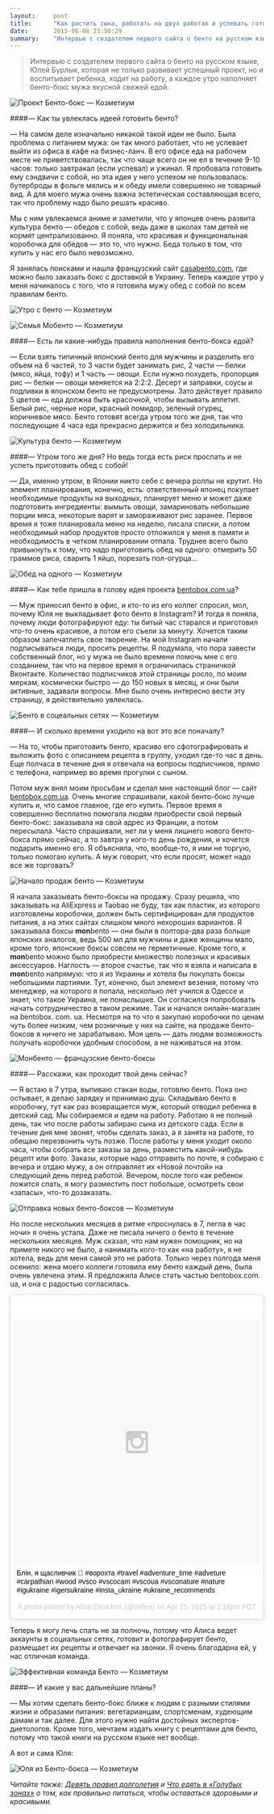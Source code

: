 ```yaml
---
layout:     post
title:      "Как растить сына, работать на двух работах и успевать готовить мужу бенто по утрам"
date:       2015-06-08 23:50:29
summary:    "Интервью с создателем первого сайта о бенто на русском языке, Юлей Бурлык, которая не только развивает успешный проект, но и воспитывает ребенка, ходит на работу, а каждое утро наполняет бенто-бокс мужа вкусной свежей едой."
---
```


> Интервью с создателем первого сайта о бенто на русском языке, Юлей Бурлык, которая не только развивает успешный проект, но и воспитывает ребенка, ходит на работу, а каждое утро наполняет бенто-бокс мужа вкусной свежей едой.

![Проект Бенто-бокс — Козметиум](https://dl.dropboxusercontent.com/u/4402725/kozmetium/2015-06-08/DSCF1726.jpg)

####— Как ты увлеклась идеей готовить бенто?

— На самом деле изначально никакой такой идеи не было. Была проблема с питанием мужа: он так много работает, что не успевает выйти из офиса в кафе на бизнес-ланч. В его офисе еда на рабочем месте не приветствовалась, так что чаще всего он не ел в течение 9-10 часов: только завтракал (если успевал) и ужинал. Я пробовала готовить ему сэндвичи с собой, но эта идея у него успехом не пользовалась: бутерброды в фольге мялись и к обеду имели совершенно не товарный вид. А для моего мужа очень важна эстетическая составляющая всего, так что проблему надо было решать красиво.

Мы с ним увлекаемся аниме и заметили, что у японцев очень развита культура бенто — обедов с собой, ведь даже в школах там детей не кормят централизованно. Я поняла, что красивая и функциональная коробочка для обедов — это то, что нужно. Беда только в том, что купить у нас его было невозможно.

Я занялась поисками и нашла французский сайт [casabento.com](https://casabento.com/shop/en/), где можно было заказать бокс с доставкой в Украину. Теперь каждое утро у меня начиналось с того, что я готовила мужу обед с собой по всем правилам бенто.

![Утро с бенто — Козметиум](https://dl.dropboxusercontent.com/u/4402725/kozmetium/2015-06-08/bento-651.jpg)

![Семья Мобенто — Козметиум](https://dl.dropboxusercontent.com/u/4402725/kozmetium/2015-06-08/semya-monbento.jpg)

####— Есть ли какие-нибудь правила наполнения бенто-бокса едой?

— Если взять типичный японский бенто для мужчины и разделить его объем на 6 частей, то 3 части будет занимать рис, 2 части — белки (мясо, яйца, тофу) и 1 часть — овощи. Если нужно похудеть, пропорция рис — белки — овощи меняется на 2:2:2. Десерт и заправки, соусы и подливки в японском бенто не предусмотрены. Зато действует правило 5 цветов — еда должна быть красочной, чтобы вызывать аппетит. Белый рис, черные нори, красный помидор, зеленый огурец, коричневое мясо. Бенто готовят всегда утром того же дня, так что последующие 4 часа еда прекрасно держится и без холодильника.

![Культура бенто — Козметиум](https://dl.dropboxusercontent.com/u/4402725/kozmetium/2015-06-08/DSCF3516.jpg)

####— Утром того же дня? Но ведь тогда есть риск проспать и не успеть приготовить обед с собой!

— Да, именно утром, в Японии никто себе с вечера роллы не крутит. Но элемент планирования, конечно, есть: ответственный японец покупает необходимые продукты на выходных, планирует меню и может даже подготовить ингредиенты: вымыть овощи, замариновать небольшие порции мяса, некоторые варят и замораживают рис заранее. Первое время я тоже планировала меню на неделю, писала списки, а потом необходимый набор продуктов просто отложился у меня в памяти и необходимость в четком планировании отпала. Труднее всего было привыкнуть к тому, что надо приготовить обед на одного: отмерить 50 граммов риса, сварить 1 яйцо, порезать пол-огурца...

![Обед на одного — Козметиум](https://dl.dropboxusercontent.com/u/4402725/kozmetium/2015-06-08/DSC_0162.jpg)

####— Как тебе пришла в голову идея проекта [bentobox.com.ua](http://bentobox.com.ua)?

— Муж приносил бенто в офис, и кто-то из его коллег спросил, мол, почему Юля не выкладывает фото бенто в Instagram? И тогда я поняла, почему люди фотографируют еду: ты битый час старался и приготовил что-то очень красивое, а потом его съели за минуту. Хочется таким образом запечатлеть свое творение. На мой Instagram начали подписываться люди, просить рецепты. Я подумала, что пора завести собственный блог, но у мужа не было времени помочь мне с его созданием, так что на первое время я ограничилась страничкой Вконтакте. Количество подписчиков этой страницы росло, по моим меркам, космически быстро &shy;— до 150 новых в месяц, и они были активные, задавали вопросы. Мне было очень интересно вести эту страницу, я действительно увлеклась.

![Бенто в соцеальных сетях — Козметиум](https://dl.dropboxusercontent.com/u/4402725/kozmetium/2015-06-08/DSC_0439site.jpg)

####— И сколько времени уходило на вот это все поначалу?

— На то, чтобы приготовить бенто, красиво его сфотографировать и выложить фото с описанием рецепта в группу, уходил где-то час в день. Еще полчаса в течение дня я отвечала на вопросы подписчиков, прямо с телефона, например во время прогулки с сыном.

Потом муж внял моим просьбам и сделал мне настоящий блог — сайт [bentobox.com.ua](http://bentobox.com.ua). Очень многие спрашивали, какой бенто-бокс лучше купить и, что самое главное, где его купить. Первое время я совершенно бесплатно помогала людям приобрести свой первый бенто-бокс: заказывала на свой адрес из Франции, а потом пересылала. Часто спрашивали, нет ли у меня лишнего нового бенто-бокса прямо сейчас, а то завтра у кого-то день рождения, и хочется подарить именно его. Я объясняла, что, вообще-то, я ими не торгую, только помогаю купить. А муж говорит, что если просят, может надо все же торговать?

![Начало продаж бенто — Козметиум](https://dl.dropboxusercontent.com/u/4402725/kozmetium/2015-06-08/DSC_0599insta.jpg)

Я начала заказывать бенто-боксы на продажу. Сразу решила, что заказывать на AliExpress и Taobao не буду, так как пластик, из которого изготовлены коробочки, должен быть сертифицирован для продуктов питания, а на этих сайтах слишком много нехороших вариантов. Я заказывала боксы **mon**bento — они были в полтора-два раза больше японских аналогов, ведь 500 мл для мужчины и даже женщины мало, кроме того, японские боксы совсем не герметичные. Кроме того, к **mon**bento можно было приобрести множество полезных и красивых аксессуаров.
Наглость — второе счастье, так что я взяла и написала в **mon**bento напрямую: что я из Украины и хотела бы покупать боксы небольшими партиями. Тут, конечно, был элемент везения, потому что менеджер, на которого я попала, несколько лет учился в Одессе и знает, что такое Украина, не понаслышке. Он согласился попробовать начать сотрудничество в таком режиме. Так и начался онлайн-магазин на bentobox. com. ua. Несмотря на то что я закупаю коробочки по ценам чуть более низким, чем розничные у них на сайте, на продаже бенто-боксов я ничего не зарабатываю. Моя цель — дать людям возможность получать коробочки удобным способом, а не наживаться на этом.

![Монбенто — французские бенто-боксы](https://dl.dropboxusercontent.com/u/4402725/kozmetium/2015-06-08/DSC_0439site.jpg)

####— Расскажи, как проходит твой день сейчас?

— Я встаю в 7 утра, выпиваю стакан воды, готовлю бенто. Пока оно остывает, я делаю зарядку и принимаю душ. Складываю бенто в коробочку, тут как раз возвращается муж, который отводил ребенка в детский сад. Мы собираемся и едем на работу. Работаю я не полный день, так что после работы забираю сына из детского сада. Если в течение дня мне звонят, чтобы сделать заказ, а я занята на работе, то обещаю перезвонить чуть позже. После работы у меня уходит около часа, чтобы собрать все заказы за день, разместить какой-нибудь рецепт или фото. Заказы, которые надо отправить по почте, я собираю с вечера и отдаю мужу, а он отправляет их «Новой почтой» на следующий день перед работой. Вечером, после того как ребенок ложится спать, я могу разместить пост побольше, осмотреть свои «запасы», что-то дозаказать.

![Отправка новых бенто-боксов — Козметиум](https://dl.dropboxusercontent.com/u/4402725/kozmetium/2015-06-08/DSCF4868site.jpg)

Но после нескольких месяцев в ритме «проснулась в 7, легла в час ночи» я очень устала. Даже не писала ничего о бенто в течение нескольких месяцев. Муж сказал, что нам нужен помощник, но на примете никого не было, а нанимать кого-то как «на работу», я не хотела, ведь для меня самой это не работа. Только через полгода меня осенило: жена моего коллеги готовила ему бенто каждый день, была очень увлечена этим. Я предложила Алисе стать частью bentobox.com. ua, и она с радостью согласилась.

<blockquote class="instagram-media" data-instgrm-captioned data-instgrm-version="4" style=" background:#FFF; border:0; border-radius:3px; box-shadow:0 0 1px 0 rgba(0,0,0,0.5),0 1px 10px 0 rgba(0,0,0,0.15); margin: 1px; max-width:658px; padding:0; width:99.375%; width:-webkit-calc(100% - 2px); width:calc(100% - 2px);"><div style="padding:8px;"> <div style=" background:#F8F8F8; line-height:0; margin-top:40px; padding:50% 0; text-align:center; width:100%;"> <div style=" background:url(data:image/png;base64,iVBORw0KGgoAAAANSUhEUgAAACwAAAAsCAMAAAApWqozAAAAGFBMVEUiIiI9PT0eHh4gIB4hIBkcHBwcHBwcHBydr+JQAAAACHRSTlMABA4YHyQsM5jtaMwAAADfSURBVDjL7ZVBEgMhCAQBAf//42xcNbpAqakcM0ftUmFAAIBE81IqBJdS3lS6zs3bIpB9WED3YYXFPmHRfT8sgyrCP1x8uEUxLMzNWElFOYCV6mHWWwMzdPEKHlhLw7NWJqkHc4uIZphavDzA2JPzUDsBZziNae2S6owH8xPmX8G7zzgKEOPUoYHvGz1TBCxMkd3kwNVbU0gKHkx+iZILf77IofhrY1nYFnB/lQPb79drWOyJVa/DAvg9B/rLB4cC+Nqgdz/TvBbBnr6GBReqn/nRmDgaQEej7WhonozjF+Y2I/fZou/qAAAAAElFTkSuQmCC); display:block; height:44px; margin:0 auto -44px; position:relative; top:-22px; width:44px;"></div></div> <p style=" margin:8px 0 0 0; padding:0 4px;"> <a href="https://instagram.com/p/16Tabsstbt/" style=" color:#000; font-family:Arial,sans-serif; font-size:14px; font-style:normal; font-weight:normal; line-height:17px; text-decoration:none; word-wrap:break-word;" target="_top">Блін, я щасливчик 🐙 #ворохта #travel #adventure_time #adveture #carpathian #wood #vsco #vscocam #vscoua #vsconature #nature #igukraine #igersukraine #insta_ukraine #ukraine_recommends</a></p> <p style=" color:#c9c8cd; font-family:Arial,sans-serif; font-size:14px; line-height:17px; margin-bottom:0; margin-top:8px; overflow:hidden; padding:8px 0 7px; text-align:center; text-overflow:ellipsis; white-space:nowrap;">A photo posted by Alisa Zatuchna (@cefeia) on <time style=" font-family:Arial,sans-serif; font-size:14px; line-height:17px;" datetime="2015-04-25T20:16:30+00:00">Apr 25, 2015 at 1:16pm PDT</time></p></div></blockquote>
<script async defer src="//platform.instagram.com/en_US/embeds.js"></script>

Теперь я могу лечь спать не за полночь, потому что Алиса ведет аккаунты в социальных сетях, готовит и фотографирует бенто, размещает их рецепты и отвечает на звонки. Я очень благодарна ей, у нас отличная команда.


![Эффективная команда Бенто — Козметиум](https://dl.dropboxusercontent.com/u/4402725/kozmetium/2015-06-08/DSC_0030site.jpg)

####— И какие у вас дальнейшие планы?

— Мы хотим сделать бенто-бокс ближе к людям с разными стилями жизни и образами питания: вегетарианцам, спортсменам, худеющим дамам и так далее. Для этого нужно найти достойных экспертов-диетологов. Кроме того, мечтаем издать книгу с рецептами для бенто, потому что такой книги на русском языке нет вообще.

А вот и сама Юля:

![Юля из Бенто-бокса — Козметиум](https://dl.dropboxusercontent.com/u/4402725/kozmetium/2015-06-08/sr9OxxBEtu_a1H3fPHadgZOsoEssO9TCep1tz-Uln8E.jpeg)

_Читайте также: [Девять правил долголетия](/2015/04/08/pravila-dolgoletiya-chto-delat-chtoby-jit-dolshe/) и [Что едять в «Голубых зонах»](/2015/04/16/pravila-dolgoletiya-chto-est-chtoby-jit-dolshe/) о том, как правильно питаться, чтобы оставаться здоровыми и красивыми._